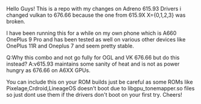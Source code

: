 Hello Guys! This is a repo with my changes on Adreno 615.93 Drivers i changed vulkan to 676.66 because the one from 615.9X X={0,1,2,3} was broken.

I have been running this for a while on my own phone which is A660 OnePlus 9 Pro and has been tested as well on various other devices like OnePlus 11R and Oneplus 7 and seem pretty stable.

Q:Why this combo and not go fully for OGL and VK 676.66 but do this instead?
A:v615.93 maintains some sanity of heat and is not as power hungry as 676.66 on A6XX GPUs.

You can include this on your ROM builds just be careful as some ROMs like Pixelage,Crdroid,LineageOS doesn't boot due to libgpu_tonemapper.so files so just dont use them if the drivers don't boot on your first try.
Cheers!

